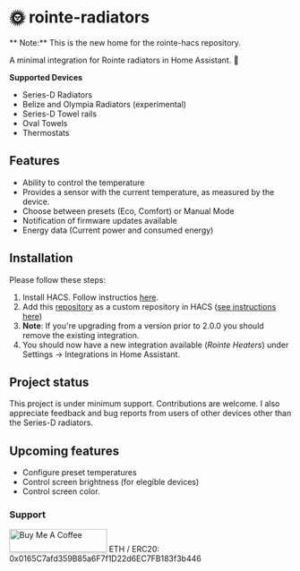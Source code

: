# 🌞 rointe-radiators

** Note:** This is the new home for the rointe-hacs repository.

A minimal integration for Rointe radiators in Home Assistant. 🏡

**Supported Devices**

- Series-D Radiators
- Belize and Olympia Radiators (experimental)
- Series-D Towel rails
- Oval Towels
- Thermostats

## Features

- Ability to control the temperature
- Provides a sensor with the current temperature, as measured by the device.
- Choose between presets (Eco, Comfort) or Manual Mode
- Notification of firmware updates available
- Energy data (Current power and consumed energy)

## Installation

Please follow these steps:

1. Install HACS. Follow instructios [here](https://www.hacs.xyz/docs/use/download/download/).
2. Add this [repository](https://github.com/tggm/rointe-hacs) as a custom repository in HACS ([see instructions here](https://www.hacs.xyz/docs/faq/custom_repositories/))
3. **Note**: If you're upgrading from a version prior to 2.0.0 you should remove the existing integration.
4. You should now have a new integration available (_Rointe Heaters_) under Settings -> Integrations in Home Assistant.

## Project status

This project is under minimum support. Contributions are welcome. I also appreciate feedback and bug reports from users of other devices other than the Series-D radiators.

## Upcoming features

- Configure preset temperatures
- Control screen brightness (for elegible devices)
- Control screen color.

### Support

<a href="https://buymeacoffee.com/tggm" target="_blank"><img src="https://www.buymeacoffee.com/assets/img/custom_images/orange_img.png" alt="Buy Me A Coffee" style="height: 41px !important;width: 174px !important;box-shadow: 0px 3px 2px 0px rgba(190, 190, 190, 0.5) !important;-webkit-box-shadow: 0px 3px 2px 0px rgba(190, 190, 190, 0.5) !important;" ></a>
ETH / ERC20: 0x0165C7afd359B85a6F7f1D22d6EC7FB183f3b446
